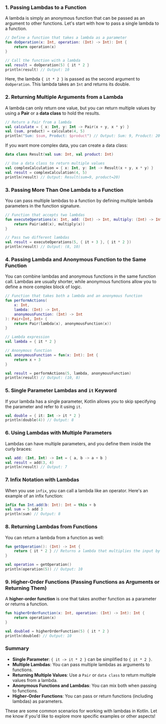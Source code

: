 
### 1. **Passing Lambdas to a Function**
A lambda is simply an anonymous function that can be passed as an argument to other functions. Let's start with how to pass a single lambda to a function.

```kotlin
// Define a function that takes a lambda as a parameter
fun doOperation(x: Int, operation: (Int) -> Int): Int {
    return operation(x)
}

// Call the function with a lambda
val result = doOperation(5) { it * 2 }
println(result) // Output: 10
```

Here, the lambda `{ it * 2 }` is passed as the second argument to `doOperation`. This lambda takes an `Int` and returns its double.

### 2. **Returning Multiple Arguments from a Lambda**
A lambda can only return one value, but you can return multiple values by using a **Pair** or a **data class** to hold the results.

```kotlin
// Return a Pair from a lambda
val calculate = { x: Int, y: Int -> Pair(x + y, x * y) }
val (sum, product) = calculate(4, 5)
println("Sum: $sum, Product: $product") // Output: Sum: 9, Product: 20
```

If you want more complex data, you can create a data class:

```kotlin
data class Result(val sum: Int, val product: Int)

// Use a data class to return multiple values
val complexCalculation = { x: Int, y: Int -> Result(x + y, x * y) }
val result = complexCalculation(4, 5)
println(result) // Output: Result(sum=9, product=20)
```

### 3. **Passing More Than One Lambda to a Function**
You can pass multiple lambdas to a function by defining multiple lambda parameters in the function signature.

```kotlin
// Function that accepts two lambdas
fun executeOperations(x: Int, add: (Int) -> Int, multiply: (Int) -> Int): Pair<Int, Int> {
    return Pair(add(x), multiply(x))
}

// Pass two different lambdas
val result = executeOperations(5, { it + 3 }, { it * 2 })
println(result) // Output: (8, 10)
```

### 4. **Passing Lambda and Anonymous Function to the Same Function**
You can combine lambdas and anonymous functions in the same function call. Lambdas are usually shorter, while anonymous functions allow you to define a more complex block of logic.

```kotlin
// Function that takes both a lambda and an anonymous function
fun performActions(
    x: Int,
    lambda: (Int) -> Int,
    anonymousFunction: (Int) -> Int
): Pair<Int, Int> {
    return Pair(lambda(x), anonymousFunction(x))
}

// Lambda expression
val lambda = { it * 2 }

// Anonymous function
val anonymousFunction = fun(x: Int): Int {
    return x + 3
}

val result = performActions(5, lambda, anonymousFunction)
println(result) // Output: (10, 8)
```

### 5. **Single Parameter Lambdas and `it` Keyword**
If your lambda has a single parameter, Kotlin allows you to skip specifying the parameter and refer to it using `it`.

```kotlin
val double = { it: Int -> it * 2 }
println(double(4)) // Output: 8
```

### 6. **Using Lambdas with Multiple Parameters**
Lambdas can have multiple parameters, and you define them inside the curly braces:

```kotlin
val add: (Int, Int) -> Int = { a, b -> a + b }
val result = add(3, 4)
println(result) // Output: 7
```

### 7. **Infix Notation with Lambdas**
When you use `infix`, you can call a lambda like an operator. Here's an example of an infix function:

```kotlin
infix fun Int.add(b: Int): Int = this + b
val sum = 5 add 3
println(sum) // Output: 8
```

### 8. **Returning Lambdas from Functions**
You can return a lambda from a function as well:

```kotlin
fun getOperation(): (Int) -> Int {
    return { it * 2 } // Returns a lambda that multiplies the input by 2
}

val operation = getOperation()
println(operation(5)) // Output: 10
```

### 9. **Higher-Order Functions (Passing Functions as Arguments or Returning Them)**
A **higher-order function** is one that takes another function as a parameter or returns a function.

```kotlin
fun higherOrderFunction(x: Int, operation: (Int) -> Int): Int {
    return operation(x)
}

val doubled = higherOrderFunction(5) { it * 2 }
println(doubled) // Output: 10
```

### Summary
- **Single Parameter**: `{ it -> it * 2 }` can be simplified to `{ it * 2 }`.
- **Multiple Lambdas**: You can pass multiple lambdas as arguments to functions.
- **Returning Multiple Values**: Use a `Pair` or `data class` to return multiple values from a lambda.
- **Anonymous Functions and Lambdas**: You can mix both when passing to functions.
- **Higher-Order Functions**: You can pass or return functions (including lambdas) as parameters.

These are some common scenarios for working with lambdas in Kotlin. Let me know if you'd like to explore more specific examples or other aspects!